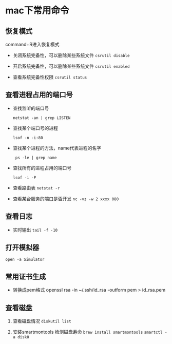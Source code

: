 # mac下常用命令

## 恢复模式

command+R进入恢复模式

* 关闭系统完备性，可以删除某些系统文件
    `csrutil disable`

* 开启系统完备性，可以删除某些系统文件
    `csrutil enabled`

* 查看系统完备性权限
    `csrutil status`

## 查看进程占用的端口号

* 查找监听的端口号

    `netstat -an | grep LISTEN`

* 查找某个端口号的进程

    `lsof -n -i:80`

* 查找某个进程的方法，name代表进程的名字

    ` ps -le | grep name`

* 查找所有的进程占用的端口号

    `lsof -i -P`
* 查看路由表
    `netstat -r`
    
* 查看某台服务的端口是否开发
    `nc -vz -w 2 xxxx 080`

## 查看日志

* 实时输出 `tail -f -10`

## 打开模拟器

``` open -a Simulator ```

## 常用证书生成

* 转换成pem格式 openssl rsa -in ~/.ssh/id_rsa -outform pem > id_rsa.pem

## 查看磁盘

1. 查看磁盘情况
`diskutil list `

2. 安装smartmontools 检测磁盘寿命
`brew install smartmontools`
`smartctl -a disk0`
